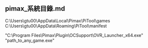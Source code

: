 pimax_系統目錄.md
---

C:\Users\gtu00\AppData\Local\Pimax\PiTool\games
C:\Users\gtu00\AppData\Roaming\PiTool\manifest


"C:\Program Files\Pimax\Plugin\OCSupport\OVR_Launcher_x64.exe" "path_to_any_game.exe"